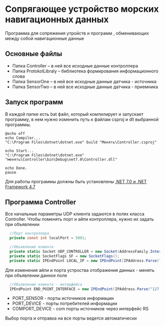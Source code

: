 # Сопрягающее устройство морских навигационных данных

Программа для сопряжения утройств и программ , обменивающих между собой навигационные данные 

## Основные файлы
- Папка Controller – в ней все исходные данные контроллера 
- Папка ProtokolLibraly – библиотека формирования информационного слова
- Папка SensorOne – в ней все исходные данные датчика - источника 
- Папка SensorTwo – в ней все исходные данные датчика - приемника

## Запуск программ 
В каждой папке есть bat файл, который компилирует и запускает программу, в нем нужно изменить путь к файлам csproj и dll выбранной программы.
```
@echo off
echo Compiler...
"C:\Program Files\dotnet\dotnet.exe" build "Менять\Controller.csproj" 

echo Start...
"C:\Program Files\dotnet\dotnet.exe" "менять\Controller\bin\Debug\net7.0\Controller.dll"

echo Done.
pause
```

Для работы программы должны быть установлены [.NET 7.0 и .NET Framework 4.7](https://dotnet.microsoft.com/en-us/download/visual-studio-sdks)


## Программа Controller

Все начальные параметры UDP клиента задаются в полях класса Controller.
Чтобы поменять порт и айпи контроллера, нужно их задать при объявлении 


```C#
  //Порт контроллера
  private const int localPort = 5001;

  //Обьявление клиента 
  private static Socket UDP_CONTROLLER = new Socket(AddressFamily.InterNetwork, SocketType.Dgram, ProtocolType.Udp);
  private static SocketFlags SF = new SocketFlags();
  private static IPEndPoint LOCAL_IP = new IPEndPoint(IPAddress.Parse("127.0.0.1"), localPort);
```
Для изменения айпи и порта устроства отображения данных - менять при объявлении данное поле 
```C#
  //Объявление клиента - интерфейса 
  IPEndPoint END_POINT_INTERFACE = new IPEndPoint(IPAddress.Parse("127.0.0.1"), 5006);
```

- PORT_SENSOR - порты источников информации 
- PORT_DEVICE - порты потребителей информации 
- COMPORT_DEVICE - com порты источников через интерфейс RS

Выбор порта и отправка на все порты ведется автоматически

















